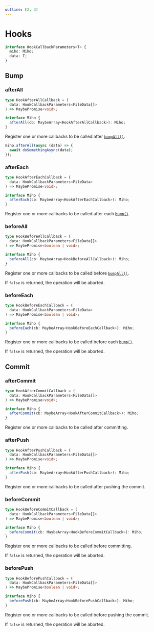 ```yaml
---
outline: [2, 3]
---
```


# Hooks

```ts
interface HookCallbackParameters<T> {
  miho: Miho;
  data: T;
}
```

## Bump

### afterAll

```ts
type HookAfterAllCallback = (
  data: HookCallbackParameters<FileData[]>
) => MaybePromise<void>;

interface Miho {
  afterAll(cb: MaybeArray<HookAfterAllCallback>): Miho;
}
```

Register one or more callbacks to be called after [`bumpAll()`](#bumpall).

```ts
miho.afterAll(async (data) => {
  await doSomethingAsync(data);
});
```

### afterEach

```ts
type HookAfterEachCallback = (
  data: HookCallbackParameters<FileData>
) => MaybePromise<void>;

interface Miho {
  afterEach(cb: MaybeArray<HookAfterEachCallback>): Miho;
}
```

Register one or more callbacks to be called after each [`bump()`](#bump).

### beforeAll

```ts
type HookBeforeAllCallback = (
  data: HookCallbackParameters<FileData[]>
) => MaybePromise<boolean | void>;

interface Miho {
  beforeAll(cb: MaybeArray<HookBeforeAllCallback>): Miho;
}
```

Register one or more callbacks to be called before [`bumpAll()`](#bumpall).

If `false` is returned, the operation will be aborted.

### beforeEach

```ts
type HookBeforeEachCallback = (
  data: HookCallbackParameters<FileData>
) => MaybePromise<boolean | void>;

interface Miho {
  beforeEach(cb: MaybeArray<HookBeforeEachCallback>): Miho;
}
```

Register one or more callbacks to be called before each [`bump()`](#bump).

If `false` is returned, the operation will be aborted.

## Commit

### afterCommit

```ts
type HookAfterCommitCallback = (
  data: HookCallbackParameters<FileData[]>
) => MaybePromise<void>;

interface Miho {
  afterCommit(cb: MaybeArray<HookAfterCommitCallback>): Miho;
}
```

Register one or more callbacks to be called after committing.

### afterPush

```ts
type HookAfterPushCallback = (
  data: HookCallbackParameters<FileData[]>
) => MaybePromise<void>;

interface Miho {
  afterPush(cb: MaybeArray<HookAfterPushCallback>): Miho;
}
```

Register one or more callbacks to be called after pushing the commit.

### beforeCommit

```ts
type HookBeforeCommitCallback = (
  data: HookCallbackParameters<FileData[]>
) => MaybePromise<boolean | void>;

interface Miho {
  beforeCommit(cb: MaybeArray<HookBeforeCommitCallback>): Miho;
}
```

Register one or more callbacks to be called before committing.

If `false` is returned, the operation will be aborted.

### beforePush

```ts
type HookBeforePushCallback = (
  data: HookCallbackParameters<FileData[]>
) => MaybePromise<boolean | void>;

interface Miho {
  beforePush(cb: MaybeArray<HookBeforePushCallback>): Miho;
}
```

Register one or more callbacks to be called before pushing the commit.

If `false` is returned, the operation will be aborted.

